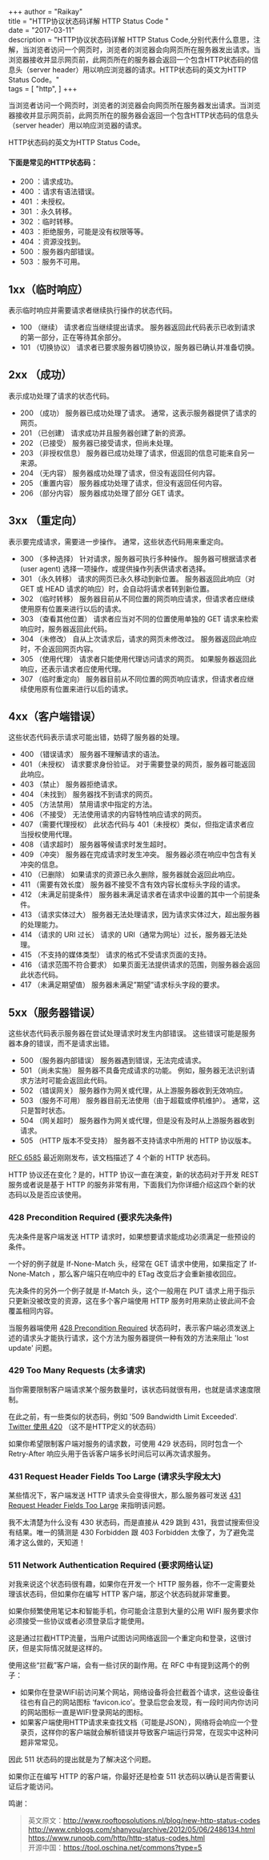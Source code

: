 +++
author = "Raikay"  
title = "HTTP协议状态码详解 HTTP Status Code "  
date = "2017-03-11"  
description = "HTTP协议状态码详解 HTTP Status Code,分别代表什么意思，注解，当浏览者访问一个网页时，浏览者的浏览器会向网页所在服务器发出请求。当浏览器接收并显示网页前，此网页所在的服务器会返回一个包含HTTP状态码的信息头（server header）用以响应浏览器的请求。HTTP状态码的英文为HTTP Status Code。"  
tags = [
    "http",
]
+++



当浏览者访问一个网页时，浏览者的浏览器会向网页所在服务器发出请求。当浏览器接收并显示网页前，此网页所在的服务器会返回一个包含HTTP状态码的信息头（server header）用以响应浏览器的请求。

HTTP状态码的英文为HTTP Status Code。  

#### 下面是常见的HTTP状态码：

- 200 ：请求成功。
- 400 ：请求有语法错误。
- 401 ：未授权。
- 301 ：永久转移。
- 302 ：临时转移。
- 403 ：拒绝服务，可能是没有权限等等。
- 404 ：资源没找到。
- 500 ：服务器内部错误。
- 503 ：服务不可用。

## 1xx（临时响应）
表示临时响应并需要请求者继续执行操作的状态代码。

- 100   （继续） 请求者应当继续提出请求。 服务器返回此代码表示已收到请求的第一部分，正在等待其余部分。 
- 101   （切换协议） 请求者已要求服务器切换协议，服务器已确认并准备切换。

## 2xx （成功）
表示成功处理了请求的状态代码。

- 200   （成功）  服务器已成功处理了请求。 通常，这表示服务器提供了请求的网页。
- 201   （已创建）  请求成功并且服务器创建了新的资源。
- 202   （已接受）  服务器已接受请求，但尚未处理。
- 203   （非授权信息）  服务器已成功处理了请求，但返回的信息可能来自另一来源。
- 204   （无内容）  服务器成功处理了请求，但没有返回任何内容。
- 205   （重置内容） 服务器成功处理了请求，但没有返回任何内容。
- 206   （部分内容）  服务器成功处理了部分 GET 请求。

## 3xx （重定向）
表示要完成请求，需要进一步操作。 通常，这些状态代码用来重定向。

- 300   （多种选择）  针对请求，服务器可执行多种操作。 服务器可根据请求者 (user agent) 选择一项操作，或提供操作列表供请求者选择。
- 301   （永久转移）  请求的网页已永久移动到新位置。 服务器返回此响应（对 GET 或 HEAD 请求的响应）时，会自动将请求者转到新位置。
- 302   （临时转移）  服务器目前从不同位置的网页响应请求，但请求者应继续使用原有位置来进行以后的请求。
- 303   （查看其他位置） 请求者应当对不同的位置使用单独的 GET 请求来检索响应时，服务器返回此代码。
- 304   （未修改） 自从上次请求后，请求的网页未修改过。 服务器返回此响应时，不会返回网页内容。
- 305   （使用代理） 请求者只能使用代理访问请求的网页。 如果服务器返回此响应，还表示请求者应使用代理。
- 307   （临时重定向）  服务器目前从不同位置的网页响应请求，但请求者应继续使用原有位置来进行以后的请求。

## 4xx（客户端错误）
这些状态代码表示请求可能出错，妨碍了服务器的处理。

- 400   （错误请求） 服务器不理解请求的语法。
- 401   （未授权） 请求要求身份验证。 对于需要登录的网页，服务器可能返回此响应。
- 403   （禁止） 服务器拒绝请求。
- 404   （未找到） 服务器找不到请求的网页。
- 405   （方法禁用） 禁用请求中指定的方法。
- 406   （不接受） 无法使用请求的内容特性响应请求的网页。
- 407   （需要代理授权） 此状态代码与 401（未授权）类似，但指定请求者应当授权使用代理。
- 408   （请求超时）  服务器等候请求时发生超时。
- 409   （冲突）  服务器在完成请求时发生冲突。 服务器必须在响应中包含有关冲突的信息。
- 410   （已删除）  如果请求的资源已永久删除，服务器就会返回此响应。
- 411   （需要有效长度） 服务器不接受不含有效内容长度标头字段的请求。
- 412   （未满足前提条件） 服务器未满足请求者在请求中设置的其中一个前提条件。
- 413   （请求实体过大） 服务器无法处理请求，因为请求实体过大，超出服务器的处理能力。
- 414   （请求的 URI 过长） 请求的 URI（通常为网址）过长，服务器无法处理。
- 415   （不支持的媒体类型） 请求的格式不受请求页面的支持。
- 416   （请求范围不符合要求） 如果页面无法提供请求的范围，则服务器会返回此状态代码。
- 417   （未满足期望值） 服务器未满足”期望”请求标头字段的要求。

## 5xx（服务器错误）
这些状态代码表示服务器在尝试处理请求时发生内部错误。 这些错误可能是服务器本身的错误，而不是请求出错。

- 500   （服务器内部错误）  服务器遇到错误，无法完成请求。
- 501   （尚未实施） 服务器不具备完成请求的功能。 例如，服务器无法识别请求方法时可能会返回此代码。
- 502   （错误网关） 服务器作为网关或代理，从上游服务器收到无效响应。
- 503   （服务不可用） 服务器目前无法使用（由于超载或停机维护）。 通常，这只是暂时状态。
- 504   （网关超时）  服务器作为网关或代理，但是没有及时从上游服务器收到请求。
- 505   （HTTP 版本不受支持） 服务器不支持请求中所用的 HTTP 协议版本。

[RFC 6585](http://tools.ietf.org/html/rfc6585) 最近刚刚发布，该文档描述了 4 个新的 HTTP 状态码。

HTTP 协议还在变化？是的，HTTP 协议一直在演变，新的状态码对于开发 REST 服务或者说是基于 HTTP 的服务非常有用，下面我们为你详细介绍这四个新的状态码以及是否应该使用。

### 428 Precondition Required (要求先决条件)

先决条件是客户端发送 HTTP 请求时，如果想要请求能成功必须满足一些预设的条件。

一个好的例子就是 If-None-Match 头，经常在 GET 请求中使用，如果指定了 If-None-Match ，那么客户端只在响应中的 ETag 改变后才会重新接收回应。

先决条件的另外一个例子就是 If-Match 头，这个一般用在 PUT 请求上用于指示只更新没被改变的资源，这在多个客户端使用 HTTP 服务时用来防止彼此间不会覆盖相同内容。

当服务器端使用 [428 Precondition Required](http://tools.ietf.org/html/rfc6585#section-3) 状态码时，表示客户端必须发送上述的请求头才能执行请求，这个方法为服务器提供一种有效的方法来阻止 'lost update' 问题。

### 429 Too Many Requests (太多请求)

当你需要限制客户端请求某个服务数量时，该状态码就很有用，也就是请求速度限制。

在此之前，有一些类似的状态码，例如 '509 Bandwidth Limit Exceeded'. [Twitter 使用 420](https://dev.twitter.com/docs/error-codes-responses) （这不是HTTP定义的状态码）

如果你希望限制客户端对服务的请求数，可使用 429 状态码，同时包含一个 Retry-After 响应头用于告诉客户端多长时间后可以再次请求服务。

### 431 Request Header Fields Too Large (请求头字段太大)

某些情况下，客户端发送 HTTP 请求头会变得很大，那么服务器可发送 [431 Request Header Fields Too Large](http://tools.ietf.org/html/rfc6585#section-5) 来指明该问题。

我不太清楚为什么没有 430 状态码，而是直接从 429 跳到 431，我尝试搜索但没有结果。唯一的猜测是 430 Forbidden 跟 403 Forbidden 太像了，为了避免混淆才这么做的，天知道！

### 511 Network Authentication Required (要求网络认证)

对我来说这个状态码很有趣，如果你在开发一个 HTTP 服务器，你不一定需要处理该状态码，但如果你在编写 HTTP 客户端，那这个状态码就非常重要。

如果你频繁使用笔记本和智能手机，你可能会注意到大量的公用 WIFI 服务要求你必须接受一些协议或者必须登录后才能使用。

这是通过拦截HTTP流量，当用户试图访问网络返回一个重定向和登录，这很讨厌，但是实际情况就是这样的。

使用这些“拦截”客户端，会有一些讨厌的副作用。在 RFC 中有提到这两个的例子：

- 如果你在登录WIFI前访问某个网站，网络设备将会拦截首个请求，这些设备往往也有自己的网站图标 ‘favicon.ico'。登录后您会发现，有一段时间内你访问的网站图标一直是WIFI登录网站的图标。 
- 如果客户端使用HTTP请求来查找文档（可能是JSON），网络将会响应一个登录页，这样你的客户端就会解析错误并导致客户端运行异常，在现实中这种问题非常常见。

因此 511 状态码的提出就是为了解决这个问题。

如果你正在编写 HTTP 的客户端，你最好还是检查 511 状态码以确认是否需要认证后才能访问。

鸣谢：

> 英文原文：http://www.rooftopsolutions.nl/blog/new-http-status-codes  
> http://www.cnblogs.com/shanyou/archive/2012/05/06/2486134.html  
> https://www.runoob.com/http/http-status-codes.html  
> 开源中国：https://tool.oschina.net/commons?type=5  

